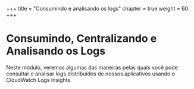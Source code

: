 +++
title = "Consumindo e analisando os logs"
chapter = true
weight = 60
+++

# Consumindo, Centralizando e Analisando os Logs

Neste módulo, veremos algumas das maneiras pelas quais você pode consultar e analisar logs distribuídos de nossos aplicativos usando o CloudWatch Logs Insights.
